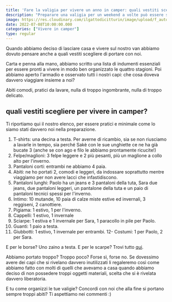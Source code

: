 ```yaml
---
title: 'Fare la valigia per vivere un anno in camper: quali vestiti scegliere?' 
description: "Preparare una valigia per un weekend a volte può essere stressante, figuriamoci per un anno intero. Parola d'ordine: minimalismo."
image: https://res.cloudinary.com/ilgattodicitturin/image/upload/f_auto,q_auto,w_800,dpr_auto/v1657265838/Articoli/Fare_la_valigia_per_un_anno_in_camper_quali_vestiti_scegliere.jpg
date: 2022-07-08T10:00:00.000
categories: ["Vivere in camper"]
type: regular
---
```

Quando abbiamo deciso di lasciare casa e vivere sul nostro van abbiamo dovuto pensare anche a quali vestiti scegliere di portare con noi. 

Carta e penna alla mano, abbiamo scritto una lista di indumenti essenziali per essere pronti a vivere in modo ben organizzato le quattro stagioni.
Poi abbiamo aperto l'armadio e osservato tutti i nostri capi: che cosa doveva davvero viaggiare insieme a noi?

Abiti comodi, pratici da lavare, nulla di troppo ingombrante, nulla di troppo delicato. 

## quali vestiti scegliere per vivere in camper?
Ti riportiamo qui il nostro elenco, per essere pratici e minimale come lo siamo stati davvero noi nella preparazione.

1. T-shirts: una decina a testa. Per averne di ricambio, sia se non riusciamo a lavarle in tempo, sia perché Sakè con le sue unghiette ce ne ha già bucate 3 (anche se con ago e filo le abbiamo prontamente ricucite!)
2. Felpe/maglioni: 3 felpe leggere e 2 più pesanti, più un maglione a collo alto per l'inverno.
3. Pantaloni corti: entrambi ne abbiamo 4 paia.
4. Abiti: ne ho portati 2, comodi e leggeri, da indossare soprattutto mentre viaggiamo per non avere lacci che infastidiscono.
5. Pantaloni lunghi: Paolo ha un jeans e 3 pantaloni della tuta, Sara due jeans, due pantaloni leggeri, un pantalone della tuta e un paio di pantaloni tecnici spessi per l'inverno.
6. Intimo: 10 mutande, 10 paia di calze miste estive ed invernali, 3 reggiseni, 2 canottiere. 
7. Pigiama: 1 estivo, 1 per l'inverno.
8. Cappelli: 1 estivo, 1 invernale
9. Sciarpe: 1 estiva e 1 invernale per Sara, 1 paracollo in pile per Paolo.
10. Guanti: 1 paio a testa.
11. Giubbotti: 1 estivo, 1 invernale per entrambi.
12- Costumi: 1 per Paolo, 2 per Sara.

E per le borse? Uno zaino a testa.
E per le scarpe? Trovi tutto [qui](/blog/camper-fulltimers-quali-scarpe-portare/).

Abbiamo portato troppo? Troppo poco? Forse sì, forse no. Se dovessimo avere dei capi che si rivelano davvero inutilizzati li regaleremo così come abbiamo fatto con molti di quelli che avevamo a casa quando abbiamo deciso di non possedere troppi oggetti materiali, scelta che si è rivelata davvero liberatoria.

E tu come organizzi le tue valigie? Concordi con noi che alla fine si portano sempre troppi abiti? 
Ti aspettiamo nei commenti :)



